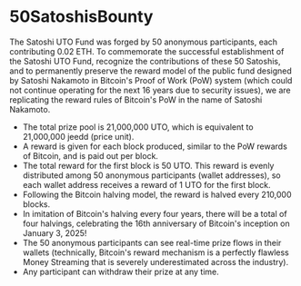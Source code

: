 # 50SatoshisBounty
The Satoshi UTO Fund was forged by 50 anonymous participants, each contributing 0.02 ETH. To commemorate the successful establishment of the Satoshi UTO Fund, recognize the contributions of these 50 Satoshis, and to permanently preserve the reward model of the public fund designed by Satoshi Nakamoto in Bitcoin's Proof of Work (PoW) system (which could not continue operating for the next 16 years due to security issues), we are replicating the reward rules of Bitcoin's PoW in the name of Satoshi Nakamoto.

- The total prize pool is 21,000,000 UTO, which is equivalent to 21,000,000 jeedd (price unit).
- A reward is given for each block produced, similar to the PoW rewards of Bitcoin, and is paid out per block.
- The total reward for the first block is 50 UTO. This reward is evenly distributed among 50 anonymous participants (wallet addresses), so each wallet address receives a reward of 1 UTO for the first block.
- Following the Bitcoin halving model, the reward is halved every 210,000 blocks.
- In imitation of Bitcoin's halving every four years, there will be a total of four halvings, celebrating the 16th anniversary of Bitcoin's inception on January 3, 2025!
- The 50 anonymous participants can see real-time prize flows in their wallets (technically, Bitcoin's reward mechanism is a perfectly flawless Money Streaming that is severely underestimated across the industry).
- Any participant can withdraw their prize at any time.
